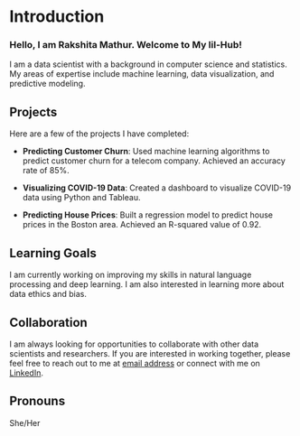 # Introduction 

### Hello, I am Rakshita Mathur. Welcome to My lil-Hub!

I am a data scientist with a background in computer science and statistics. My areas of expertise include machine learning, data visualization, and predictive modeling. 

## Projects

Here are a few of the projects I have completed:

- **Predicting Customer Churn**: Used machine learning algorithms to predict customer churn for a telecom company. Achieved an accuracy rate of 85%.

- **Visualizing COVID-19 Data**: Created a dashboard to visualize COVID-19 data using Python and Tableau. 

- **Predicting House Prices**: Built a regression model to predict house prices in the Boston area. Achieved an R-squared value of 0.92.

## Learning Goals

I am currently working on improving my skills in natural language processing and deep learning. I am also interested in learning more about data ethics and bias.

## Collaboration

I am always looking for opportunities to collaborate with other data scientists and researchers. If you are interested in working together, please feel free to reach out to me at [email address](mailto:rakshita.mathur3600@gmail.com) or connect with me on [LinkedIn](https://www.linkedin.com/in/rakshitamathur/).

## Pronouns

She/Her
